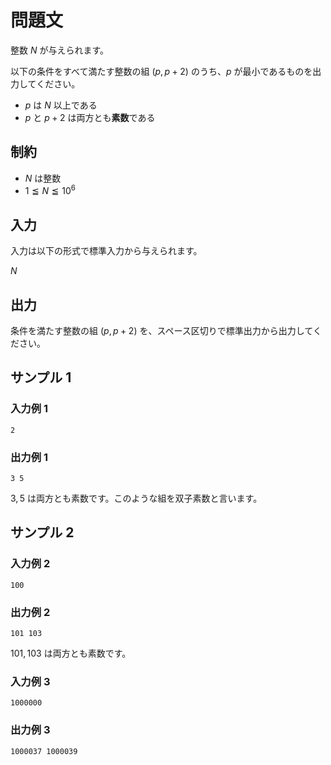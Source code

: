 # 問題文
整数 $N$ が与えられます。  

以下の条件をすべて満たす整数の組 $(p, p + 2)$ のうち、$p$ が最小であるものを出力してください。

- $p$ は $N$ 以上である
- $p$ と $p + 2$ は両方とも**素数**である


## 制約
- $N$ は整数
- $1 \leqq N \leqq 10^6$

## 入力
入力は以下の形式で標準入力から与えられます。

$N$

## 出力
条件を満たす整数の組 $(p, p + 2)$ を、スペース区切りで標準出力から出力してください。

## サンプル 1
### 入力例 1
```
2
```

### 出力例 1
```
3 5
```

$3, 5$ は両方とも素数です。このような組を双子素数と言います。

## サンプル 2
### 入力例 2
```
100
```

### 出力例 2
```
101 103
```

$101, 103$ は両方とも素数です。

### 入力例 3
```
1000000
```

### 出力例 3
```
1000037 1000039
```
